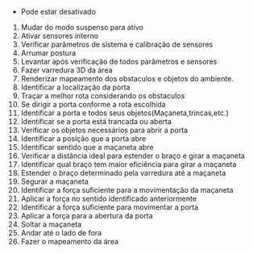 - Pode estar desativado

1. Mudar do modo suspenso para ativo
2. Ativar sensores interno
3. Verificar parâmetros de sistema e calibração de sensores
4. Arrumar postura
5. Levantar após verificação de todos parâmetros e sensores
6. Fazer varredura 3D da área
7. Renderizar mapeamento dos obstaculos e objetos do ambiente.
8. Identificar a localização da porta
9.  Traçar a melhor rota considerando os obstaculos
10. Se dirigir a porta conforme a rota escolhida
11. Identificar a porta e todos seus objetos(Maçaneta,trincas,etc.)
12. Identificar se a porta está trancada ou aberta
13. Verificar os objetos necessários para abrir a porta
14. Identificar a posição que a porta abre
15. Identificar sentido que a maçaneta abre
16. Verificar a distância ideal para estender o braço e girar a maçaneta
17. Identificar qual braço tem maior eficiência para girar a maçaneta 
18. Estender o braço determinado pela varredura até a maçaneta
19. Segurar a maçaneta
20. Identificar a força suficiente para a movimentação da maçaneta
21. Aplicar a força no sentido identificado anteriormente
22. Identificar a força suficiente para movimentar a porta
23. Aplicar a força para a abertura da porta
24. Soltar a maçaneta
25. Andar até o lado de fora
26. Fazer o mapeamento da área

